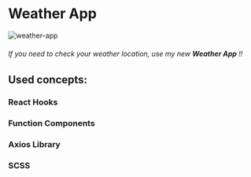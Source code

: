 # Weather App

![weather-app](https://github.com/GianinaMM/weather-app/assets/50904838/aacb6fd0-667f-410c-b6e8-87e97ea7d0e6)

###### If you need to check your weather location, use my new __Weather App__ !! 


## Used concepts:
### React Hooks
### Function Components
### Axios Library
### SCSS
